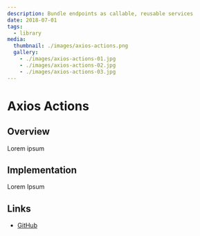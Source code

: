 ```yaml
---
description: Bundle endpoints as callable, reusable services
date: 2018-07-01
tags:
  - library
media:
  thumbnail: ./images/axios-actions.png
  gallery:
    - ./images/axios-actions-01.jpg
    - ./images/axios-actions-02.jpg
    - ./images/axios-actions-03.jpg
---
```


# Axios Actions

## Overview

Lorem ipsum

## Implementation

Lorem Ipsum

## Links

- [GitHub](https://github.com/davestewart/axios-actions)

